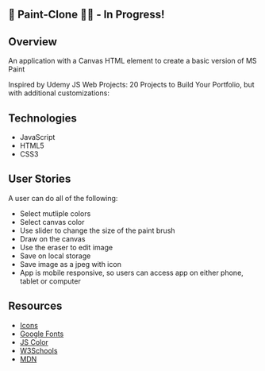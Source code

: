 ## 🎨 Paint-Clone 👩‍🎨 - In Progress!



## Overview
An application with a Canvas HTML element to create a basic version of MS Paint

Inspired by Udemy JS Web Projects: 20 Projects to Build Your Portfolio, but with additional customizations:


## Technologies 
- JavaScript
- HTML5
- CSS3


## User Stories
A user can do all of the following: 
- Select mutliple colors
- Select canvas color
- Use slider to change the size of the paint brush
- Draw on the canvas
- Use the eraser to edit image
- Save on local storage
- Save image as a jpeg with icon 
- App is mobile responsive, so users can access app on either phone, tablet or computer





## Resources
- [Icons](https://fontawesome.com/)
- [Google Fonts](https://fonts.google.com/)
- [JS Color](https://jscolor.com/)
- [W3Schools](https://www.w3schools.com/howto/howto_js_rangeslider.asp)
- [MDN](https://developer.mozilla.org/en-US/docs/Web/API/CanvasRenderingContext2D)

